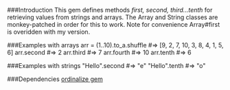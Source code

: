###Introduction
This gem defines methods _first, second, third...tenth_ for retrieving values from strings and arrays. The Array and String classes are monkey-patched in order for this to work. Note for convenience Array#first is overidden with my version.

###Examples with arrays
arr = (1..10).to_a.shuffle #=> [9, 2, 7, 10, 3, 8, 4, 1, 5, 6]
arr.second     #=>  2
arr.third      #=>  7
arr.fourth     #=> 10
arr.tenth      #=>  6

###Examples with strings
"Hello".second #=> "e"
"Hello".tenth #=> "o"

###Dependencies
[ordinalize gem](https://rubygems.org/gems/ordinalize)
